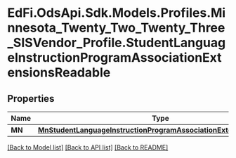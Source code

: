 # EdFi.OdsApi.Sdk.Models.Profiles.Minnesota_Twenty_Two_Twenty_Three_SISVendor_Profile.StudentLanguageInstructionProgramAssociationExtensionsReadable
## Properties

Name | Type | Description | Notes
------------ | ------------- | ------------- | -------------
**MN** | [**MnStudentLanguageInstructionProgramAssociationExtensionReadable**](MnStudentLanguageInstructionProgramAssociationExtensionReadable.md) |  | [optional] 

[[Back to Model list]](../README.md#documentation-for-models) [[Back to API list]](../README.md#documentation-for-api-endpoints) [[Back to README]](../README.md)

